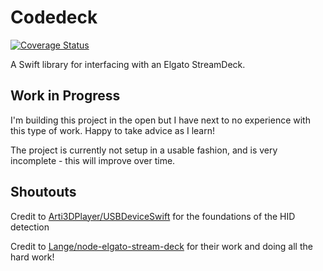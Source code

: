 # Codedeck

[![Coverage Status](https://coveralls.io/repos/github/Sherlouk/Codedeck/badge.svg?branch=master)](https://coveralls.io/github/Sherlouk/Codedeck?branch=master)

A Swift library for interfacing with an Elgato StreamDeck.

## Work in Progress

I'm building this project in the open but I have next to no experience with this type of work. Happy to take advice as I learn!

The project is currently not setup in a usable fashion, and is very incomplete - this will improve over time.

## Shoutouts

Credit to [Arti3DPlayer/USBDeviceSwift](https://github.com/Arti3DPlayer/USBDeviceSwift) for the foundations of the HID detection

Credit to [Lange/node-elgato-stream-deck](https://github.com/Lange/node-elgato-stream-deck) for their work and doing all the hard work!
